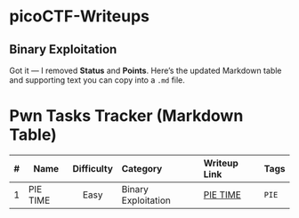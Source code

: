 # picoCTF-Writeups

## Binary Exploitation

Got it — I removed **Status** and **Points**. Here’s the updated Markdown table and supporting text you can copy into a `.md` file.

# Pwn Tasks Tracker (Markdown Table)

|   # | Name     | Difficulty | Category            | Writeup Link                                             | Tags  |
| --: | -------- | :--------: | :------------------ | :------------------------------------------------------- | :---- |
|   1 | PIE TIME |    Easy    | Binary Exploitation | [PIE TIME](./Binary%20Exploitation/PIE%20TIME/README.md) | `PIE` |
